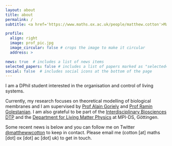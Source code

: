 ```yaml
---
layout: about
title: about
permalink: /
subtitle: <a href='https://www.maths.ox.ac.uk/people/matthew.cotton'>Mathematical Institute</a>. University of Oxford.

profile:
  align: right
  image: prof_pic.jpg
  image_circular: false # crops the image to make it circular
  address: >

news: true  # includes a list of news items
selected_papers: false # includes a list of papers marked as "selected={true}"
social: false  # includes social icons at the bottom of the page
---
```


I am a DPhil student interested in the organisation and control of living systems.

Currently, my research focuses on theoretical modelling of biological membranes and I am supervised by [Prof Alain Goriely](https://www.maths.ox.ac.uk/people/alain.goriely) and [Prof Ramin Golestanian](https://www.physics.ox.ac.uk/our-people/golestanian). I am also grateful to be part of the [Interdisciplinary Biosciences DTP](https://www.biodtp.ox.ac.uk/) and the [Department for Living Matter Physics](https://www.ds.mpg.de/lmp) at MPI-DS, Göttingen.
<!-- G&ouml;ttingen.  -->

Some recent news is below and you can follow me on Twitter [@matthewwcotton](https://twitter.com/matthewwcotton) to keep in contact. Please email me (cotton [at] maths [dot] ox [dot] ac [dot] uk) to get in touch.